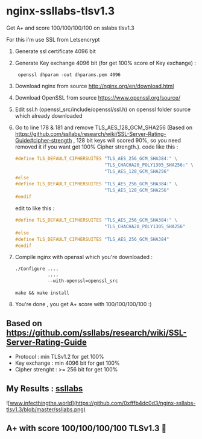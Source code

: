 # nginx-ssllabs-tlsv1.3
Get A+ and score 100/100/100/100 on sslabs tlsv1.3


For this i'm use SSL from Letsencrypt

1) Generate ssl certificate 4096 bit

2) Generate Key exchange 4096 bit (for get 100% score of Key exchange) : 
      ```
       openssl dhparam -out dhparams.pem 4096 
      ```

3) Download nginx from source http://nginx.org/en/download.html

5) Download OpenSSL from source https://www.openssl.org/source/

5) Edit ssl.h (openssl_src/include/openssl/ssl.h) on openssl folder source which already downloaded

6) Go to line 178 & 181 and remove TLS_AES_128_GCM_SHA256 (Based on https://github.com/ssllabs/research/wiki/SSL-Server-Rating-Guide#cipher-strength , 128 bit keys will scored 90%, so you need removed it if you want get 100% Cipher strength.). code like this :
      ```C
      #define TLS_DEFAULT_CIPHERSUITES "TLS_AES_256_GCM_SHA384:" \
                                       "TLS_CHACHA20_POLY1305_SHA256:" \
                                       "TLS_AES_128_GCM_SHA256"
      #else
      #define TLS_DEFAULT_CIPHERSUITES "TLS_AES_256_GCM_SHA384:" \
                                       "TLS_AES_128_GCM_SHA256"
      #endif
      ```
      
      edit to like this :
 
      ```C
      #define TLS_DEFAULT_CIPHERSUITES "TLS_AES_256_GCM_SHA384:" \
                                       "TLS_CHACHA20_POLY1305_SHA256"
      #else
      #define TLS_DEFAULT_CIPHERSUITES "TLS_AES_256_GCM_SHA384"
      #endif
      ```
      


7) Compile nginx with openssl which you're downloaded :
      ```
      ./Configure .... 
                  ....
                  --with-openssl=openssl_src
                  
      make && make install
      ````

8) You're done , you get A+ score with 100/100/100/100 :)


## Based on https://github.com/ssllabs/research/wiki/SSL-Server-Rating-Guide
* Protocol : min TLSv1.2 for get 100%
* Key exchange : min 4096 bit for get 100%
* Cipher strenght : >= 256 bit for get 100%

## My Results : [ssllabs](https://www.ssllabs.com/ssltest/analyze.html?d=www.infectingthe.world)

![www.infecthingthe.world](https://github.com/0xfffb4dc0d3/nginx-ssllabs-tlsv1.3/blob/master/ssllabs.png)

## A+ with score 100/100/100/100 TLSv1.3 :tada:

